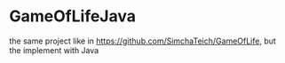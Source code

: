 # GameOfLifeJava
the same project like in https://github.com/SimchaTeich/GameOfLife, but the implement with Java
